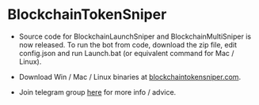 <h1>BlockchainTokenSniper</h1>

* Source code for BlockchainLaunchSniper and BlockchainMultiSniper is now released.
To run the bot from code, download the zip file, edit config.json and run Launch.bat (or equivalent command for Mac / Linux).

* Download Win / Mac / Linux binaries at <a href="https://blockchaintokensniper.com">blockchaintokensniper.com</a>.

* Join telegram group <a href="https://t.me/blockchaintokensniper">here</a> for more info / advice.



